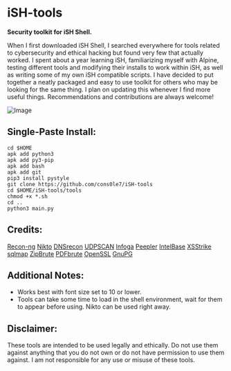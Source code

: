 # iSH-tools
**Security toolkit for iSH Shell.**

When I first downloaded iSH Shell, I searched everywhere for tools related to cybersecurity and ethical hacking but found very few that actually worked. I spent about a year learning iSH, familiarizing myself with Alpine, testing different tools and modifying their installs to work within iSH, as well as  writing some of my own iSH compatible scripts. I have decided to put together a neatly packaged and easy to use toolkit for others who may be looking for the same thing. I plan on updating this whenever I find more useful things. Recommendations and contributions are always welcome!

![Image](https://github.com/user-attachments/assets/cd5c653c-e553-4ae8-941a-a7705195edf1) 

## Single-Paste Install: 
```
cd $HOME
apk add python3 
apk add py3-pip 
apk add bash
apk add git 
pip3 install pystyle 
git clone https://github.com/cons0le7/iSH-tools
cd $HOME/iSH-tools/tools
chmod +x *.sh
cd .. 
python3 main.py
```
## Credits: 

[Recon-ng](https://github.com/lanmaster53/recon-ng)
[Nikto](https://github.com/sullo/nikto)
[DNSrecon](https://github.com/darkoperator/dnsrecon) 
[UDPSCAN](https://github.com/cons0le7/UDPSCAN) 
[Infoga](https://github.com/The404Hacking/Infoga)
[Peepler](https://github.com/scarlmao/peepler)
[IntelBase](https://github.com/cons0le7/IntelBase-CLI) 
[XSStrike](https://github.com/s0md3v/XSStrike) 
[sqlmap](https://github.com/sqlmapproject/sqlmap) 
[ZipBrute](https://github.com/midwestcoder2020/FileBruteforcers)
[PDFbrute](https://github.com/midwestcoder2020/FileBruteforcers) 
[OpenSSL](http://openssl-library.org) 
[GnuPG](https://gnupg.org)

## Additional Notes:
- Works best with font size set to 10 or lower.
- Tools can take some time to load in the shell environment, wait for them to appear before using. Nikto can be used right away.

## Disclaimer: 
These tools are intended to be used legally and ethically. Do not use them against anything that you do not own or do not have permission to use them against. I am not responsible for any use or misuse of these tools. 
